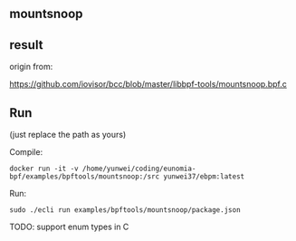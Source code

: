 ## mountsnoop


## result

origin from:

https://github.com/iovisor/bcc/blob/master/libbpf-tools/mountsnoop.bpf.c


## Run

(just replace the path as yours)

Compile:

```shell
docker run -it -v /home/yunwei/coding/eunomia-bpf/examples/bpftools/mountsnoop:/src yunwei37/ebpm:latest
```

Run:

```shell
sudo ./ecli run examples/bpftools/mountsnoop/package.json
```

TODO: support enum types in C
